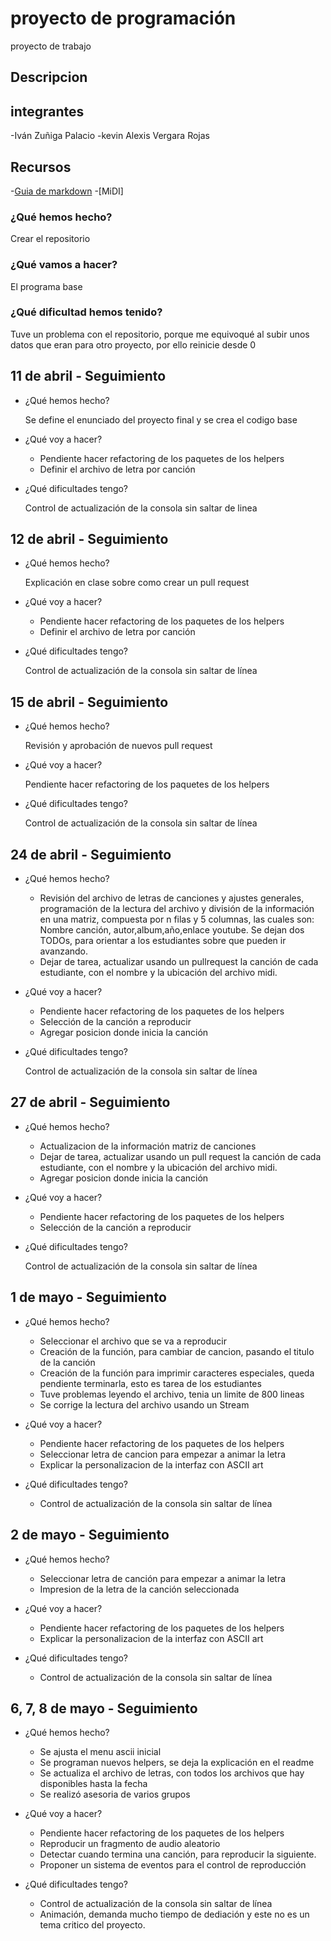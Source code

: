 # proyecto de programación
proyecto de trabajo 
## Descripcion 

## integrantes 
-Iván Zuñiga Palacio
-kevin Alexis Vergara Rojas  

## Recursos 
-[Guia de markdown](https://github.com/adam-p/markdown-here/wiki/Markdown-Cheatsheet)
-[MiDI]

### ¿Qué hemos hecho?
  Crear el repositorio 
  
### ¿Qué vamos a hacer?
 El programa base 
 
 ### ¿Qué dificultad hemos tenido? 
   Tuve un problema con el repositorio, porque me equivoqué al subir unos datos que eran para otro proyecto, por ello reinicie desde 0
 

## 11 de abril - Seguimiento

- ¿Qué hemos hecho?

  Se define el enunciado del proyecto final y se crea el codigo base

- ¿Qué voy a hacer?

  - Pendiente hacer refactoring de los paquetes de los helpers
  - Definir el archivo de letra por canción

- ¿Qué dificultades tengo?

  Control de actualización de la consola sin saltar de linea

## 12 de abril - Seguimiento

- ¿Qué hemos hecho?

  Explicación en clase sobre como crear un pull request

- ¿Qué voy a hacer?

  - Pendiente hacer refactoring de los paquetes de los helpers
  - Definir el archivo de letra por canción

- ¿Qué dificultades tengo?

  Control de actualización de la consola sin saltar de línea

## 15 de abril - Seguimiento

- ¿Qué hemos hecho?

  Revisión y aprobación de nuevos pull request

- ¿Qué voy a hacer?

  Pendiente hacer refactoring de los paquetes de los helpers

- ¿Qué dificultades tengo?

  Control de actualización de la consola sin saltar de línea

## 24 de abril - Seguimiento

- ¿Qué hemos hecho?

  - Revisión del archivo de letras de canciones y ajustes generales, programación de la lectura del archivo y división de la información en una matriz, compuesta por n filas y 5 columnas, las cuales son: Nombre canción, autor,album,año,enlace youtube. Se dejan dos TODOs, para orientar a los estudiantes sobre que pueden ir avanzando.
  - Dejar de tarea, actualizar usando un pullrequest la canción de cada estudiante, con el nombre y la ubicación del archivo midi.

- ¿Qué voy a hacer?

  - Pendiente hacer refactoring de los paquetes de los helpers
  - Selección de la canción a reproducir
  - Agregar posicion donde inicia la canción

- ¿Qué dificultades tengo?

  Control de actualización de la consola sin saltar de línea


## 27 de abril - Seguimiento

- ¿Qué hemos hecho?

  - Actualizacion de la información matriz de canciones
  - Dejar de tarea, actualizar usando un pull request la canción de cada estudiante, con el nombre y la ubicación del archivo midi.
  - Agregar posicion donde inicia la canción

- ¿Qué voy a hacer?

  - Pendiente hacer refactoring de los paquetes de los helpers
  - Selección de la canción a reproducir

- ¿Qué dificultades tengo?

  Control de actualización de la consola sin saltar de línea

## 1 de mayo - Seguimiento

- ¿Qué hemos hecho?

  - Seleccionar el archivo que se va a reproducir  
  - Creación de la función, para cambiar de cancion, pasando el titulo de la canción 
  - Creación de la función para imprimir caracteres especiales, queda pendiente terminarla, esto es tarea de los estudiantes 
  - Tuve problemas leyendo el archivo, tenia un limite de 800 lineas
  - Se corrige la lectura del archivo usando un Stream

- ¿Qué voy a hacer?

  - Pendiente hacer refactoring de los paquetes de los helpers
  - Seleccionar letra de cancion para empezar a animar la letra
  - Explicar la personalizacion de la interfaz con ASCII art

- ¿Qué dificultades tengo?

  - Control de actualización de la consola sin saltar de línea

## 2 de mayo - Seguimiento

- ¿Qué hemos hecho?

  - Seleccionar letra de canción para empezar a animar la letra
  - Impresion de la letra de la canción seleccionada

- ¿Qué voy a hacer?

  - Pendiente hacer refactoring de los paquetes de los helpers
  - Explicar la personalizacion de la interfaz con ASCII art

- ¿Qué dificultades tengo?

  - Control de actualización de la consola sin saltar de línea

## 6, 7, 8 de mayo - Seguimiento

- ¿Qué hemos hecho?

  - Se ajusta el menu ascii inicial
  - Se programan nuevos helpers, se deja la explicación en el readme
  - Se actualiza el archivo de letras, con todos los archivos que hay disponibles hasta la fecha
  - Se realizó asesoria de varios grupos

- ¿Qué voy a hacer?

  - Pendiente hacer refactoring de los paquetes de los helpers
  - Reproducir un fragmento de audio aleatorio
  - Detectar cuando termina una canción, para reproducir la siguiente.
  - Proponer un sistema de eventos para el control de reproducción

- ¿Qué dificultades tengo?

  - Control de actualización de la consola sin saltar de línea
  - Animación, demanda mucho tiempo de dediación y este no es un tema critico del proyecto.




